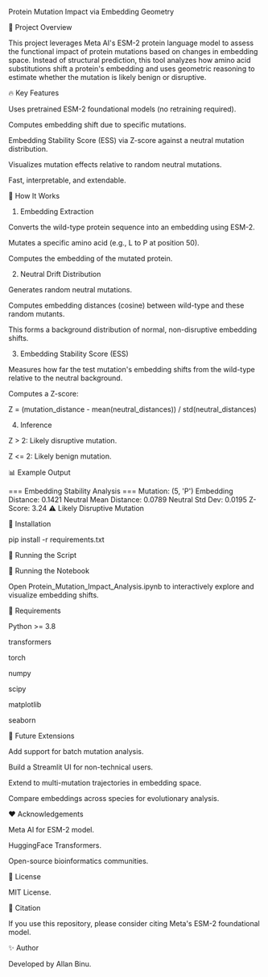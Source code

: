 Protein Mutation Impact via Embedding Geometry

🚀 Project Overview

This project leverages Meta AI's ESM-2 protein language model to assess the functional impact of protein mutations based on changes in embedding space. Instead of structural prediction, this tool analyzes how amino acid substitutions shift a protein's embedding and uses geometric reasoning to estimate whether the mutation is likely benign or disruptive.

🔥 Key Features

Uses pretrained ESM-2 foundational models (no retraining required).

Computes embedding shift due to specific mutations.

Embedding Stability Score (ESS) via Z-score against a neutral mutation distribution.

Visualizes mutation effects relative to random neutral mutations.

Fast, interpretable, and extendable.

🧠 How It Works

1. Embedding Extraction

Converts the wild-type protein sequence into an embedding using ESM-2.

Mutates a specific amino acid (e.g., L to P at position 50).

Computes the embedding of the mutated protein.

2. Neutral Drift Distribution

Generates random neutral mutations.

Computes embedding distances (cosine) between wild-type and these random mutants.

This forms a background distribution of normal, non-disruptive embedding shifts.

3. Embedding Stability Score (ESS)

Measures how far the test mutation's embedding shifts from the wild-type relative to the neutral background.

Computes a Z-score:

Z = (mutation_distance - mean(neutral_distances)) / std(neutral_distances)

4. Inference

Z > 2: Likely disruptive mutation.

Z <= 2: Likely benign mutation.

📊 Example Output

=== Embedding Stability Analysis ===
Mutation: (5, 'P')
Embedding Distance: 0.1421
Neutral Mean Distance: 0.0789
Neutral Std Dev: 0.0195
Z-Score: 3.24
⚠️ Likely Disruptive Mutation

🧰 Installation

pip install -r requirements.txt

🚀 Running the Script


📓 Running the Notebook

Open Protein_Mutation_Impact_Analysis.ipynb to interactively explore and visualize embedding shifts.

🧪 Requirements

Python >= 3.8

transformers

torch

numpy

scipy

matplotlib

seaborn

🚀 Future Extensions

Add support for batch mutation analysis.

Build a Streamlit UI for non-technical users.

Extend to multi-mutation trajectories in embedding space.

Compare embeddings across species for evolutionary analysis.

❤️ Acknowledgements

Meta AI for ESM-2 model.

HuggingFace Transformers.

Open-source bioinformatics communities.

📜 License

MIT License.

🔗 Citation

If you use this repository, please consider citing Meta's ESM-2 foundational model.

✨ Author

Developed by Allan Binu.  

